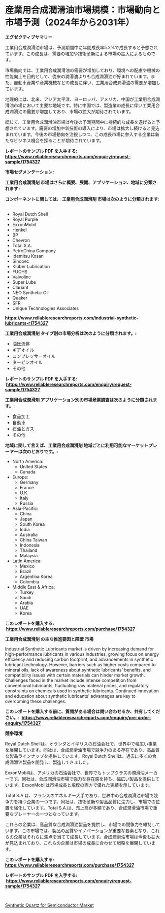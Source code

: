 <p><h1>産業用合成潤滑油市場規模：市場動向と市場予測（2024年から2031年）</h1></p><p><strong>エグゼクティブサマリー</strong></p>
<p><p>工業用合成潤滑油市場は、予測期間中に年間成長率5.2%で成長すると予想されています。この成長は、需要の増加や技術革新による市場の拡大によるものです。</p><p>市場動向では、工業用合成潤滑油の需要が増加しており、環境への配慮や機械の性能向上を目的として、従来の潤滑油よりも合成潤滑油が好まれています。また、自動車産業や産業機械などの成長に伴い、工業用合成潤滑油の需要が増加しています。</p><p>地理的には、北米、アジア太平洋、ヨーロッパ、アメリカ、中国が工業用合成潤滑油市場において主要な地域です。特に中国では、製造業の成長に伴い工業用合成潤滑油の需要が増加しており、市場の拡大が期待されています。</p><p>総じて、工業用合成潤滑油市場は今後の予測期間中に持続的な成長を遂げると予想されています。需要の増加や新技術の導入により、市場は拡大し続けると見込まれています。今後の市場動向を注視しつつ、この成長市場に参入する企業は新たなビジネス機会を探ることが期待されています。</p></p>
<p><strong>レポートのサンプル PDF を入手する: <a href="https://www.reliableresearchreports.com/enquiry/request-sample/1754327">https://www.reliableresearchreports.com/enquiry/request-sample/1754327</a></strong></p>
<p><strong>市場セグメンテーション:</strong></p>
<p><strong> 工業用合成潤滑剤 市場はさらに概要、展開、アプリケーション、地域に分類されます :</strong></p>
<p><strong>コンポーネントに関しては、 工業用合成潤滑剤 市場は次のように分類されます: &nbsp;</strong></p>
<p><ul><li>Royal Dutch Shell</li><li>Royal Purple</li><li>ExxonMobil</li><li>Henkel</li><li>BP</li><li>Chevron</li><li>Total S.A.</li><li>PetroChina Company</li><li>Idemitsu Kosan</li><li>Sinopec</li><li>Klüber Lubrication</li><li>FUCHS</li><li>Valvoline</li><li>Super Lube</li><li>Clariant</li><li>NEO Synthetic Oil</li><li>Quaker</li><li>SFR</li><li>Unique Technologies Associates</li></ul></p>
<p><strong><a href="https://www.reliableresearchreports.com/industrial-synthetic-lubricants-r1754327">https://www.reliableresearchreports.com/industrial-synthetic-lubricants-r1754327</a></strong></p>
<p><strong> 工業用合成潤滑剤 タイプ別の市場分析は次のように分類されます。:</strong></p>
<p><ul><li>油圧流体</li><li>ギアオイル</li><li>コンプレッサーオイル</li><li>タービンオイル</li><li>その他</li></ul></p>
<p><strong>レポートのサンプル PDF を入手する: &nbsp;<a href="https://www.reliableresearchreports.com/enquiry/request-sample/1754327">https://www.reliableresearchreports.com/enquiry/request-sample/1754327</a></strong></p>
<p><strong> 工業用合成潤滑剤 アプリケーション別の市場産業調査は次のように分類されます。:</strong></p>
<p><ul><li>食品加工</li><li>自動車</li><li>石油とガス</li><li>その他</li></ul></p>
<p><strong>地域に関して言えば、工業用合成潤滑剤 地域ごとに利用可能なマーケットプレーヤーは次のとおりです。:</strong></p>
<p><ul>
    <li>
        North America:
        <ul>
            <li>United States</li>
            <li>Canada</li>
        </ul>
    </li>
    <li>
        Europe:
        <ul>
            <li>Germany</li>
            <li>France</li>
            <li>U.K.</li>
            <li>Italy</li>
            <li>Russia</li>
        </ul>
    </li>
    <li>
        Asia-Pacific:
        <ul>
            <li>China</li>
            <li>Japan</li>
            <li>South Korea</li>
            <li>India</li>
            <li>Australia</li>
            <li>China Taiwan</li>
            <li>Indonesia</li>
            <li>Thailand</li>
            <li>Malaysia</li>
        </ul>
    </li>
    <li>
        Latin America:
        <ul>
            <li>Mexico</li>
            <li>Brazil</li>
            <li>Argentina Korea</li>
            <li>Colombia</li>
        </ul>
    </li>
    <li>
        Middle East & Africa:
        <ul>
            <li>Turkey</li>
            <li>Saudi</li>
            <li>Arabia</li>
            <li>UAE</li>
            <li>Korea</li>
        </ul>
    </li>
    </ul></p>
<p><strong>このレポートを購入する: &nbsp;<a href="https://www.reliableresearchreports.com/purchase/1754327">https://www.reliableresearchreports.com/purchase/1754327</a></strong></p>
<p><strong>工業用合成潤滑剤 の主な推進要因と障壁 市場</strong></p>
<p><p>Industrial Synthetic Lubricants market is driven by increasing demand for high-performance lubricants in various industries, growing focus on energy efficiency and reducing carbon footprint, and advancements in synthetic lubricant technology. However, barriers such as higher costs compared to mineral oils, lack of awareness about synthetic lubricants' benefits, and compatibility issues with certain materials can hinder market growth. Challenges faced in the market include intense competition from conventional lubricants, fluctuating raw material prices, and regulatory constraints on chemicals used in synthetic lubricants. Continued innovation and education about synthetic lubricants' advantages are key to overcoming these challenges.</p></p>
<p><strong>このレポートを購入する前に、質問がある場合は問い合わせるか、共有してください。:&nbsp; <a href="https://www.reliableresearchreports.com/enquiry/pre-order-enquiry/1754327">https://www.reliableresearchreports.com/enquiry/pre-order-enquiry/1754327</a></strong></p>
<p><strong>競争環境</strong></p>
<p><p>Royal Dutch Shellは、オランダとイギリスの石油会社で、世界中で幅広い事業を展開しています。同社は、合成潤滑油市場で競争力のある存在であり、高品質な製品ラインナップを提供しています。Royal Dutch Shellは、過去に多くの合成潤滑油製品を開発し、製造してきました。</p><p>ExxonMobilは、アメリカの石油会社で、世界でもトップクラスの潤滑油メーカーです。同社は、合成潤滑油市場で強力な存在感を持ち、幅広い製品を提供しています。ExxonMobilは市場成長と規模の両方で優れた実績を示しています。</p><p>Total S.A.は、フランスのエネルギー大手であり、世界中の合成潤滑油市場で競争力を持つ企業の一つです。同社は、技術革新や製品品質に注力し、市場での位置を強化しています。Total S.A.は、売上高が多額であり、合成潤滑油市場で重要なプレーヤーの一つとなっています。</p><p>これらの企業は、高品質な合成潤滑油製品を提供し、市場での競争力を維持しています。この市場では、製品の品質やイノベーションが重要な要素となり、これらの企業はそれらに焦点を当てて成長しています。合成潤滑油市場は今後も拡大が見込まれており、これらの企業は市場の成長に合わせて戦略を展開しています。</p></p>
<p><strong>このレポートを購入する: &nbsp; <a href="https://www.reliableresearchreports.com/purchase/1754327">https://www.reliableresearchreports.com/purchase/1754327</a></strong></p>
<p><strong>レポートのサンプル PDF を入手する: &nbsp;<a href="https://www.reliableresearchreports.com/enquiry/request-sample/1754327">https://www.reliableresearchreports.com/enquiry/request-sample/1754327</a></strong><strong></strong></p>
<p>&nbsp;</p>
<p><p><a href="https://chivalrous-flock-a86.notion.site/Synthetic-Quartz-for-Semiconductor-Market-Report-Reveals-the-Latest-Trends-And-Growth-Opportunities--b3f5db8524aa4aaaa1a8d2673f24e675">Synthetic Quartz for Semiconductor Market</a></p></p>